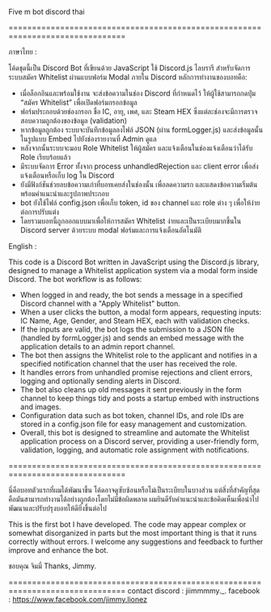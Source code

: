 Five m bot discord thai

===============================================================================

ภาษาไทย : 

โค้ดชุดนี้เป็น Discord Bot ที่เขียนด้วย JavaScript ใช้ Discord.js ไลบรารี สำหรับจัดการระบบสมัคร Whitelist ผ่านแบบฟอร์ม Modal ภายใน Discord
หลักการทำงานของบอทคือ:

- เมื่อล็อกอินและพร้อมใช้งาน จะส่งข้อความในช่อง Discord ที่กำหนดไว้ ให้ผู้ใช้สามารถกดปุ่ม “สมัคร Whitelist” เพื่อเปิดฟอร์มกรอกข้อมูล
- ฟอร์มประกอบด้วยช่องกรอก ชื่อ IC, อายุ, เพศ, และ Steam HEX ซึ่งแต่ละช่องจะมีการตรวจสอบความถูกต้องของข้อมูล (validation)
- หากข้อมูลถูกต้อง ระบบจะบันทึกข้อมูลลงไฟล์ JSON (ผ่าน formLogger.js) และส่งข้อมูลนั้นในรูปแบบ Embed ไปยังช่องรายงานที่ Admin ดูแล
- หลังจากนั้นระบบจะมอบ Role Whitelist ให้ผู้สมัคร และแจ้งเตือนในช่องแจ้งเตือนว่าได้รับ Role เรียบร้อยแล้ว
- มีระบบจัดการ Error ทั้งจาก process unhandledRejection และ client error เพื่อส่งแจ้งเตือนหรือเก็บ log ใน Discord
- ยังมีฟังก์ชันช่วยลบข้อความเก่าที่บอทเคยส่งในช่องนั้น เพื่อลดความรก และแสดงข้อความเริ่มต้นพร้อมคำแนะนำและรูปภาพประกอบ
- bot ยังใช้ไฟล์ config.json เพื่อเก็บ token, id ของ channel และ role ต่าง ๆ เพื่อให้ง่ายต่อการปรับแต่ง
- โดยรวมบอทนี้ถูกออกแบบมาเพื่อให้การสมัคร Whitelist ง่ายและเป็นระเบียบมากขึ้นใน Discord server ด้วยระบบ modal ฟอร์มและการแจ้งเตือนอัตโนมัติ

English :

This code is a Discord Bot written in JavaScript using the Discord.js library, designed to manage a Whitelist application system via a modal form inside Discord.
The bot workflow is as follows:

- When logged in and ready, the bot sends a message in a specified Discord channel with a "Apply Whitelist" button.
- When a user clicks the button, a modal form appears, requesting inputs: IC Name, Age, Gender, and Steam HEX, each with validation checks.
- If the inputs are valid, the bot logs the submission to a JSON file (handled by formLogger.js) and sends an embed message with the application details to an admin report channel.
- The bot then assigns the Whitelist role to the applicant and notifies in a specified notification channel that the user has received the role.
- It handles errors from unhandled promise rejections and client errors, logging and optionally sending alerts in Discord.
- The bot also cleans up old messages it sent previously in the form channel to keep things tidy and posts a startup embed with instructions and images.
- Configuration data such as bot token, channel IDs, and role IDs are stored in a config.json file for easy management and customization.
- Overall, this bot is designed to streamline and automate the Whitelist application process on a Discord server, providing a user-friendly form, validation, logging, and automatic role assignment with notifications.

===============================================================================

นี่คือบอทตัวแรกที่ผมได้พัฒนาขึ้น โค้ดอาจดูซับซ้อนหรือไม่เป็นระเบียบในบางส่วน
แต่สิ่งที่สำคัญที่สุดคือมันสามารถทำงานได้อย่างถูกต้องโดยไม่มีข้อผิดพลาด
ผมยินดีรับคำแนะนำและข้อคิดเห็นเพื่อนำไปพัฒนาและปรับปรุงบอทให้ดียิ่งขึ้นต่อไป

This is the first bot I have developed. The code may appear complex or somewhat disorganized in parts
but the most important thing is that it runs correctly without errors. 
I welcome any suggestions and feedback to further improve and enhance the bot.

ขอบคุณ จิมมี่
Thanks, Jimmy.

===============================================================================
contact 
discord : jiimmmmy._.
facebook : https://www.facebook.com/jimmy.lionez
